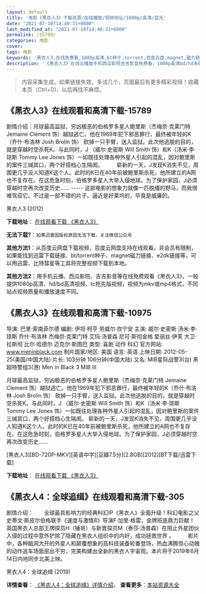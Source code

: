 ```yaml
---
layout: default
title: '电影《黑衣人3》下载资源/在线播放/视频地址/1080p/高清/蓝光'
date: "2021-07-10T14:40:31+0800"
last_modified_at: "2021-07-10T14:40:31+0800"
permalink: /15789/
categories: 电影
cover:
tags: 电影
keywords: '黑衣人3,在线免费看,1080p高清,bt种子,torrent,百度云盘,magnet,磁力链,迅雷下载资源'
description: '《黑衣人3》在线云播放手机西瓜影院吉吉影音免费看，1080p高清bd/hd未删减完整版和tc抢先枪版，mkv/mp4格式，附带bt/torrent种子、magnet/磁力链、百度云盘、网盘资源迅雷下载链接'
---
```


>内容采集生成，如果链接失效，多试几个，页面最后有更多精彩视频！收藏本页（Ctrl+D)，以后再找不麻烦。


## 《黑衣人3》在线观看和高清下载-15789

剧情介绍：月球最高监狱，穷凶极恶的伯格罗多星人鲍里斯（杰梅奈·克莱门特 Jemaine Clement 饰）越狱逃亡。他在1969年犯下邪恶罪行，最终被年轻的K（乔什·布洛林 Josh Brolin 饰） 砍掉一只手臂，送入监狱。此次他逃脱的目的，就是穿越时空杀死K。与此同时，J （威尔·史密斯 Will Smith 饰）和K（汤米·李·琼斯 Tommy Lee Jones 饰）一如既往处理各种外星人引起的混乱，因对鲍里斯的案件三缄其口，两个好搭档心生隔阂。  　　崭新的一天，J发现K消失不见，周围更几乎没人知道K这个人。此时的K已在40年前被鲍里斯杀死，他所建立的A网也不复存在。在这危急时刻，伯格罗多星人大举入侵地球。为了保护家园，J必须穿越时空再次改变历史…… ----- 这部电影的想象力就像一匹脱缰的野马，而我很难驾驭它。不过是一部不错的片子。逼近是好莱坞的，毕竟是威廉的。


黑衣人3 (2012)

**下载地址**： [在线观看下载 《黑衣人3》](https://www.btbtdy.me/btdy/dy4421.html) 


**无法下载?**：`如果迅雷因版权原因无法下载，关注微信公众号 `

**其他方法1**：从百度云网盘下载视频，百度云网盘支持在线观看，非会员有限制，如果能找到迅雷下载链接、bt/torrent种子、magnet磁力链接、e2dk链接等，可以用迅雷、比特彗星等工具将完整视频下载到本地。

**其他方法2**：用手机云播、西瓜影院、吉吉影音等在线免费观看《黑衣人3》，一般提供1080p高清、hd/bd高清视频、tc抢先版视频，视频为mkv或mp4格式，不同站点视频质量和播放速度不同。


## 《黑衣人3》在线观看和高清下载-10975

导演: 巴里·索南菲尔德 编剧: 伊坦·柯亨 劳威尔·坎宁安 主演: 威尔·史密斯 汤米·李·琼斯 乔什·布洛林 杰梅奈·克莱门特 艾玛·汤普森 尼可·斯彻金格 爱丽丝·伊芙 大卫·拉斯彻 比尔·哈德尔 迈克尔·斯图巴 类型: 喜剧 动作 科幻 官方网站: www.meninblack.com 制片国家/地区: 美国 语言: 英语 上映日期: 2012-05-25(美国/中国大陆) 片长: 103分钟 106分钟(中国大陆) 又名: MIB星际战警3(台) 黑超特警组3(港) Men in Black 3 MIB III

月球最高监狱，穷凶极恶的伯格罗多星人鲍里斯（杰梅奈·克莱门特 Jemaine Clement 饰）越狱逃亡。他在1969年犯下邪恶罪行，最终被年轻的K（乔什·布洛林 Josh Brolin 饰） 砍掉一只手臂，送入监狱。此次他逃脱的目的，就是穿越时空杀死K。与此同时，J （威尔·史密斯 Will Smith 饰）和K（汤米·李·琼斯 Tommy Lee Jones 饰）一如既往处理各种外星人引起的混乱，因对鲍里斯的案件三缄其口，两个好搭档心生隔阂。 崭新的一天，J发现K消失不见，周围更几乎没人知道K这个人。此时的K已在40年前被鲍里斯杀死，他所建立的A网也不复存在。在这危急时刻，伯格罗多星人大举入侵地球。为了保护家园，J必须穿越时空再次改变历史……


[黑衣人3][BD-720P-MKV][英语中字][豆瓣7.5分][2.8GB][2012][BT下载/迅雷下载]

**下载地址**： [在线观看下载 《黑衣人3》](https://www.btdx8.com/torrent/men_in_black_iii_2012.html) 


## 《黑衣人4：全球追缉》在线观看和高清下载-305

剧情介绍：　　全球最具影响力的经典科幻IP《黑衣人》全面升级！科幻电影之父史蒂文·斯皮尔伯格联手《速度与激情8》导演F·加里·格雷，金牌班底鼎力巨献！英国黑衣人总部王牌探员H（锤哥）与新晋探员M（泰莎·汤普森）在阻止外星团伙入侵的过程中意外铲除了隐藏在黑衣人组织中的内奸，成功拯救世界 。  　　影片中，各种脑洞大开的外星人和颠覆想象的高科技装备轮番登场，热血沸腾惊心动魄的动作追车场面层出不穷，完美构建出全新的黑衣人宇宙观。本片将于2019年6月14日内地同步北美上映。


黑衣人4：全球追缉 (2019)

**详情查看**： [《黑衣人4：全球追缉》详情介绍](/movie/305/)， **查看更多**：[本站资源大全](/movie/t/all/)

